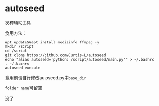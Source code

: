 # autoseed
发种辅助工具

食用方法：
```
apt update&&apt install mediainfo ffmpeg -y
mkdir /script
cd /script
git clone https://github.com/Curtis-L/autoseed
echo "alias autoseed='python3 /script/autoseed/main.py'" > ~/.bashrc
. ~/.bashrc
autoseed execute
```

食用前请自行修改autoseed.py中```base_dir```

```folder name```可留空

没了
